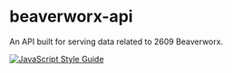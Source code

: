 # beaverworx-api
An API built for serving data related to 2609 Beaverworx.

[![JavaScript Style Guide](https://cdn.rawgit.com/standard/standard/master/badge.svg)](https://github.com/standard/standard)